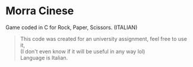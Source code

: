 # Morra Cinese
Game coded in C for Rock, Paper, Scissors. (ITALIAN)

> This code was created for an university assignment, feel free to use it, \
> (I don't even know if it will be useful in any way lol) \
> Language is Italian.
